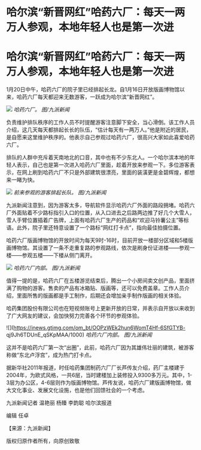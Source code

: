 # 哈尔滨“新晋网红”哈药六厂：每天一两万人参观，本地年轻人也是第一次进

# 哈尔滨“新晋网红”哈药六厂：每天一两万人参观，本地年轻人也是第一次进

1月20日中午，哈药六厂的院子里已经排起长龙。自1月16日开放版画博物馆以来，哈药六厂每天都迎来无数游客，一跃成为哈尔滨“新晋网红”。

![](https://inews.gtimg.com/om_bt/OsaFZWxtA5YH2gqFIshV3edyiLbJn_9-mUgctIbN2aKMwAA/1000)
_哈药六厂。 图/九派新闻_

负责维护排队秩序的工作人员不时提醒游客注意脚下安全，当心滑倒。该工作人员介绍，这几天每天都排起长长的队伍，“估计每天有一两万人。”他是附近的居民，是自愿来这里维护秩序的。他表示自己参观过哈药六厂，很高兴大家如此喜爱哈药六厂。

排队的人群中充斥着天南地北的口音，其中也有不少东北人。一个哈尔滨本地的年轻人表示，自己也是第一次进入哈药六厂里面，趁着开放来参观一下。多位游客表示，在网上刷到哈药六厂不只是外部建筑很漂亮，里面的装潢更是金碧辉煌，都想来一睹为快。

![](https://inews.gtimg.com/om_bt/O7Qt4xdJpGSvrMpxuQETX8cXcYC44HIBYXhbcH4EGWj78AA/1000)
_前来参观的游客排起长队。 图/九派新闻_

九派新闻注意到，因为游客太多，导航软件显示哈药六厂外面的路段拥堵。哈药六厂外面贴着不少路标指引入口的位置，从入口进去之后路两边推了好几个大雪人，雪人手臂位置插着广告牌，上面有哈药六厂生产的药品和“欢迎马铃薯公主”等标语。此外，院子里还特意设置了一个路标“网红打卡点”，指向最佳拍摄位置。

哈药六厂版画博物馆的开放时间为每天9时-16时，目前开放一楼部分区域和5楼版画博物馆。其设置了一条不走重复路的参观路线，依次是刷身份证进楼——参观一楼——参观五楼——下楼从侧门离开。

![](https://inews.gtimg.com/om_bt/Ol4uRajkgVpYSbxQ8AQ9YjupQeEj5n2WfU9OlBggDW9LkAA/1000)
_哈药六厂内部。 图/九派新闻_

值得一提的是，哈药六厂在五楼游览结束后，腾出一个小房间卖文创产品，里面挤满了购物的游客。售卖的产品有冰箱贴、版画等，还可以免费盖章。工作人员介绍，里面所售的版画都是手工制作，后期还会增加亲手制作版画的相关体验。

哈药集团股份有限公司也在短视频账号上更新开放的日常，并表示自开放以来收到了广大网友的建议，会加快努力完善各个环节的参观体验。

![](https://inews.gtimg.com/om_bt/OOPzWEk2hun6WomT4Hf-6SfGTYB-
qj9Jh6TDUnE_qSKpMAA/1000) _哈药六厂内部。 图/九派新闻_

这并不是哈药六厂第一次“出圈”，此前，哈药六厂因为其雄伟壮丽的建筑，被游客称做“东北卢浮宫”，成为热门打卡点。

据新华社2011年报道，时任哈药集团制药六厂厂长芦传友介绍，药厂主楼建于2004年，为欧式风格，一共6层，当时建楼加上装修投入9300多万元。其中，1-3层为办公区，4-6层则作为版画博物馆。芦传友说，哈药六厂建版画博物馆，做大文化事业、发展文化设施，也是他们回馈社会的一个考虑。

九派新闻记者 温艳丽 杨臻 李韵聪 哈尔滨报道

编辑 任卓

【来源：九派新闻】

版权归原作者所有，向原创致敬

